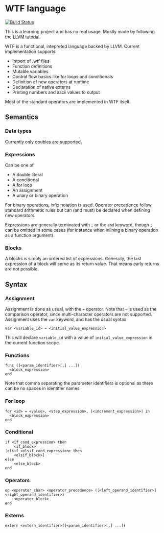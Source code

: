 WTF language
===

[![Build Status](https://travis-ci.org/altschuler/cmplr.png?branch=master)](https://travis-ci.org/altschuler/cmplr)

This is a learning project and has no real usage. Mostly made by following the [LLVM tutorial](http://llvm.org/docs/tutorial/LangImpl1.html).

WTF is a functional, intepreted language backed by LLVM. Current implementation supports
 + Import of .wtf files
 + Function definitions
 + Mutable variables
 + Control flow basics like for loops and conditionals
 + Definition of new operators at runtime
 + Declaration of native externs
 + Printing numbers and ascii values to output

Most of the standard operators are implemented in WTF itself.

## Semantics
### Data types

Currently only doubles are supported.

### Expressions
Can be one of 
 + A double literal
 + A conditional
 + A for loop
 + An assignment
 + A unary or binary operation

For binary operations, infix notation is used. Operator precedence follow standard arithmetic rules but can (and must) be declared when defining new operators.

Expressions are generally terminated with `;` or the `end` keyword, though `;` can be omitted in some cases (for instance when inlining a binary operation as a function argument).

### Blocks
A blocks is simply an ordered list of expressions. Generally, the last expression of a block will serve as its return value. That means early returns are not possible.

## Syntax
### Assignment
Assignment is done as usual, with the `=` operator. Note that `~` is used as the comparison operator, since multi-character operators are not supported. Assignment uses the `var` keyword, and has the usual syntax

    var <variable_id> = <initial_value_expression>

This will declare `variable_id` with a value of `initial_value_expression` in the current function scope.

### Functions
    func ([<param_identifier>[,] ...])
      <block_expression>
    end
Note that comma separating the parameter identifiers is optional as there can be no spaces in identifier names.

### For loop
    for <id> = <value>, <step_expression>, [<increment_expression>] in
      <block_expression>
    end
 
### Conditional
    if <if_cond_expression> then
    	<if_block>
    [elsif <elsif_cond_expression> then
    	<elsif_block>]
    else
		<else_block>
    end
 
### Operators
    op <operator_char> <operator_precedence> ([<left_operand_identifier>] <right_operand_identifier>)
		<operator_block>
    end
	
### Externs
    extern <extern_identifier>([<param_identifier>[,] ...])
